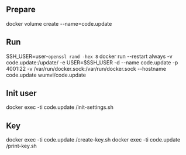 ## Prepare
docker volume create --name=code.update

## Run
SSH_USER=user-`openssl rand -hex 8`
docker run --restart always -v code.update:/update/ -e USER=$SSH_USER -d --name code.update -p 4001:22 -v /var/run/docker.sock:/var/run/docker.sock --hostname code.update wumvi/code.update

## Init user
docker exec -ti code.update /init-settings.sh

## Key
docker exec -ti code.update /create-key.sh
docker exec -ti code.update /print-key.sh